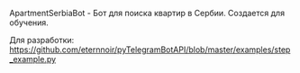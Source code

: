 ApartmentSerbiaBot - Бот для поиска квартир в Сербии. Создается для обучения.

Для разработки:
https://github.com/eternnoir/pyTelegramBotAPI/blob/master/examples/step_example.py